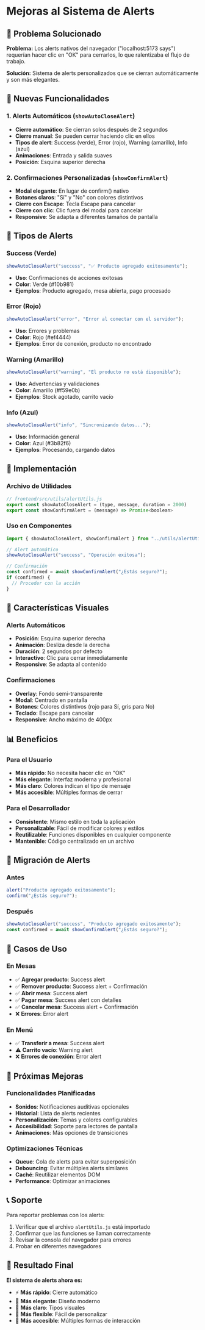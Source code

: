 # Mejoras al Sistema de Alerts

## 🎯 Problema Solucionado

**Problema:** Los alerts nativos del navegador ("localhost:5173 says") requerían hacer clic en "OK" para cerrarlos, lo que ralentizaba el flujo de trabajo.

**Solución:** Sistema de alerts personalizados que se cierran automáticamente y son más elegantes.

## 🚀 Nuevas Funcionalidades

### 1. Alerts Automáticos (`showAutoCloseAlert`)

- **Cierre automático**: Se cierran solos después de 2 segundos
- **Cierre manual**: Se pueden cerrar haciendo clic en ellos
- **Tipos de alert**: Success (verde), Error (rojo), Warning (amarillo), Info (azul)
- **Animaciones**: Entrada y salida suaves
- **Posición**: Esquina superior derecha

### 2. Confirmaciones Personalizadas (`showConfirmAlert`)

- **Modal elegante**: En lugar de confirm() nativo
- **Botones claros**: "Sí" y "No" con colores distintivos
- **Cierre con Escape**: Tecla Escape para cancelar
- **Cierre con clic**: Clic fuera del modal para cancelar
- **Responsive**: Se adapta a diferentes tamaños de pantalla

## 📱 Tipos de Alerts

### Success (Verde)

```javascript
showAutoCloseAlert("success", "✅ Producto agregado exitosamente");
```

- **Uso**: Confirmaciones de acciones exitosas
- **Color**: Verde (#10b981)
- **Ejemplos**: Producto agregado, mesa abierta, pago procesado

### Error (Rojo)

```javascript
showAutoCloseAlert("error", "Error al conectar con el servidor");
```

- **Uso**: Errores y problemas
- **Color**: Rojo (#ef4444)
- **Ejemplos**: Error de conexión, producto no encontrado

### Warning (Amarillo)

```javascript
showAutoCloseAlert("warning", "El producto no está disponible");
```

- **Uso**: Advertencias y validaciones
- **Color**: Amarillo (#f59e0b)
- **Ejemplos**: Stock agotado, carrito vacío

### Info (Azul)

```javascript
showAutoCloseAlert("info", "Sincronizando datos...");
```

- **Uso**: Información general
- **Color**: Azul (#3b82f6)
- **Ejemplos**: Procesando, cargando datos

## 🔧 Implementación

### Archivo de Utilidades

```javascript
// frontend/src/utils/alertUtils.js
export const showAutoCloseAlert = (type, message, duration = 2000)
export const showConfirmAlert = (message) => Promise<boolean>
```

### Uso en Componentes

```javascript
import { showAutoCloseAlert, showConfirmAlert } from "../utils/alertUtils";

// Alert automático
showAutoCloseAlert("success", "Operación exitosa");

// Confirmación
const confirmed = await showConfirmAlert("¿Estás seguro?");
if (confirmed) {
  // Proceder con la acción
}
```

## 🎨 Características Visuales

### Alerts Automáticos

- **Posición**: Esquina superior derecha
- **Animación**: Desliza desde la derecha
- **Duración**: 2 segundos por defecto
- **Interactivo**: Clic para cerrar inmediatamente
- **Responsive**: Se adapta al contenido

### Confirmaciones

- **Overlay**: Fondo semi-transparente
- **Modal**: Centrado en pantalla
- **Botones**: Colores distintivos (rojo para Sí, gris para No)
- **Teclado**: Escape para cancelar
- **Responsive**: Ancho máximo de 400px

## 📊 Beneficios

### Para el Usuario

- **Más rápido**: No necesita hacer clic en "OK"
- **Más elegante**: Interfaz moderna y profesional
- **Más claro**: Colores indican el tipo de mensaje
- **Más accesible**: Múltiples formas de cerrar

### Para el Desarrollador

- **Consistente**: Mismo estilo en toda la aplicación
- **Personalizable**: Fácil de modificar colores y estilos
- **Reutilizable**: Funciones disponibles en cualquier componente
- **Mantenible**: Código centralizado en un archivo

## 🔄 Migración de Alerts

### Antes

```javascript
alert("Producto agregado exitosamente");
confirm("¿Estás seguro?");
```

### Después

```javascript
showAutoCloseAlert("success", "Producto agregado exitosamente");
const confirmed = await showConfirmAlert("¿Estás seguro?");
```

## 🎯 Casos de Uso

### En Mesas

- ✅ **Agregar producto**: Success alert
- ✅ **Remover producto**: Success alert + Confirmación
- ✅ **Abrir mesa**: Success alert
- ✅ **Pagar mesa**: Success alert con detalles
- ✅ **Cancelar mesa**: Success alert + Confirmación
- ❌ **Errores**: Error alert

### En Menú

- ✅ **Transferir a mesa**: Success alert
- ⚠️ **Carrito vacío**: Warning alert
- ❌ **Errores de conexión**: Error alert

## 🚀 Próximas Mejoras

### Funcionalidades Planificadas

- **Sonidos**: Notificaciones auditivas opcionales
- **Historial**: Lista de alerts recientes
- **Personalización**: Temas y colores configurables
- **Accesibilidad**: Soporte para lectores de pantalla
- **Animaciones**: Más opciones de transiciones

### Optimizaciones Técnicas

- **Queue**: Cola de alerts para evitar superposición
- **Debouncing**: Evitar múltiples alerts similares
- **Caché**: Reutilizar elementos DOM
- **Performance**: Optimizar animaciones

## 📞 Soporte

Para reportar problemas con los alerts:

1. Verificar que el archivo `alertUtils.js` está importado
2. Confirmar que las funciones se llaman correctamente
3. Revisar la consola del navegador para errores
4. Probar en diferentes navegadores

## 🎉 Resultado Final

**El sistema de alerts ahora es:**

- ⚡ **Más rápido**: Cierre automático
- 🎨 **Más elegante**: Diseño moderno
- 🎯 **Más claro**: Tipos visuales
- 🔧 **Más flexible**: Fácil de personalizar
- 📱 **Más accesible**: Múltiples formas de interacción
